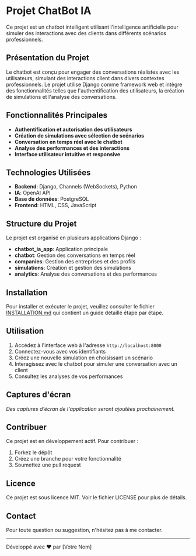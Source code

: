 # Projet ChatBot IA

Ce projet est un chatbot intelligent utilisant l'intelligence artificielle pour simuler des interactions avec des clients dans différents scénarios professionnels.

## Présentation du Projet

Le chatbot est conçu pour engager des conversations réalistes avec les utilisateurs, simulant des interactions client dans divers contextes professionnels. Le projet utilise Django comme framework web et intègre des fonctionnalités telles que l'authentification des utilisateurs, la création de simulations et l'analyse des conversations.

## Fonctionnalités Principales

- **Authentification et autorisation des utilisateurs**
- **Création de simulations avec sélection de scénarios**
- **Conversation en temps réel avec le chatbot**
- **Analyse des performances et des interactions**
- **Interface utilisateur intuitive et responsive**

## Technologies Utilisées

- **Backend**: Django, Channels (WebSockets), Python
- **IA**: OpenAI API
- **Base de données**: PostgreSQL
- **Frontend**: HTML, CSS, JavaScript

## Structure du Projet

Le projet est organisé en plusieurs applications Django :

- **chatbot_ia_app**: Application principale
- **chatbot**: Gestion des conversations en temps réel
- **companies**: Gestion des entreprises et des profils
- **simulations**: Création et gestion des simulations
- **analytics**: Analyse des conversations et des performances

## Installation

Pour installer et exécuter le projet, veuillez consulter le fichier [INSTALLATION.md](INSTALLATION.md) qui contient un guide détaillé étape par étape.

## Utilisation

1. Accédez à l'interface web à l'adresse `http://localhost:8000`
2. Connectez-vous avec vos identifiants
3. Créez une nouvelle simulation en choisissant un scénario
4. Interagissez avec le chatbot pour simuler une conversation avec un client
5. Consultez les analyses de vos performances

## Captures d'écran

*Des captures d'écran de l'application seront ajoutées prochainement.*

## Contribuer

Ce projet est en développement actif. Pour contribuer :

1. Forkez le dépôt
2. Créez une branche pour votre fonctionnalité
3. Soumettez une pull request

## Licence

Ce projet est sous licence MIT. Voir le fichier LICENSE pour plus de détails.

## Contact

Pour toute question ou suggestion, n'hésitez pas à me contacter.

---

Développé avec ❤️ par [Votre Nom]
